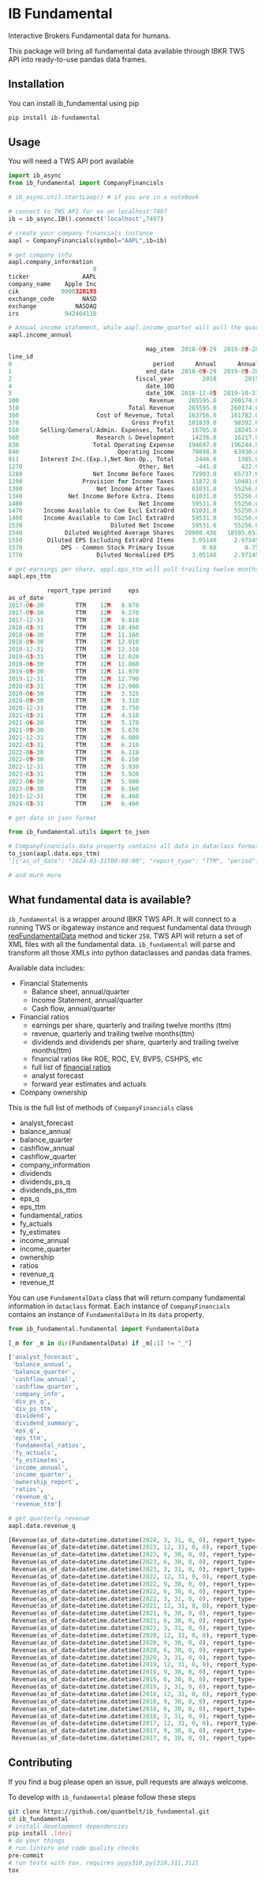 # IB Fundamental

Interactive Brokers Fundamental data for humans.

This package will bring all fundamental data available through IBKR TWS API
into ready-to-use pandas data frames.

## Installation

You can install ib_fundamental using pip

```bash
pip install ib-fundamental
```

## Usage

You will need a TWS API port available

```python
import ib_async
from ib_fundamental import CompanyFinancials

# ib_async.util.startLoop() # if you are in a notebook

# connect to TWS API for ex on localhost:7497
ib = ib_async.IB().connect('localhost',7497)

# create your company financials instance
aapl = CompanyFinancials(symbol="AAPL",ib=ib)

# get company info
aapl.company_information
                        0
ticker               AAPL
company_name    Apple Inc
cik            0000320193
exchange_code        NASD
exchange           NASDAQ
irs             942404110

# Annual income statement, while aapl.income_quarter will pull the quarterly report
aapl.income_annual

                                       map_item  2018-09-29  2019-09-28  2020-09-26  2021-09-25  2022-09-24  2023-09-30    statement_type
line_id
0                                        period      Annual      Annual      Annual      Annual      Annual      Annual  Income Statement
1                                      end_date  2018-09-29  2019-09-28  2020-09-26  2021-09-25  2022-09-24  2023-09-30  Income Statement
2                                   fiscal_year        2018        2019        2020        2021        2022        2023  Income Statement
4                                      date_10Q                                                                          Income Statement
5                                      date_10K  2018-11-05  2019-10-31  2020-10-30  2021-10-29  2022-10-28  2023-11-03  Income Statement
100                                     Revenue    265595.0    260174.0    274515.0    365817.0    394328.0    383285.0  Income Statement
310                               Total Revenue    265595.0    260174.0    274515.0    365817.0    394328.0    383285.0  Income Statement
360                      Cost of Revenue, Total    163756.0    161782.0    169559.0    212981.0    223546.0    214137.0  Income Statement
370                                Gross Profit    101839.0     98392.0    104956.0    152836.0    170782.0    169148.0  Income Statement
550      Selling/General/Admin. Expenses, Total     16705.0     18245.0     19916.0     21973.0     25094.0     24932.0  Income Statement
560                      Research & Development     14236.0     16217.0     18752.0     21914.0     26251.0     29915.0  Income Statement
830                     Total Operating Expense    194697.0    196244.0    208227.0    256868.0    274891.0    268984.0  Income Statement
840                            Operating Income     70898.0     63930.0     66288.0    108949.0    119437.0    114301.0  Income Statement
911      Interest Inc.(Exp.),Net-Non-Op., Total      2446.0      1385.0       890.0       198.0      -106.0      -183.0  Income Statement
1270                                 Other, Net      -441.0       422.0       -87.0        60.0      -228.0      -382.0  Income Statement
1280                    Net Income Before Taxes     72903.0     65737.0     67091.0    109207.0    119103.0    113736.0  Income Statement
1290                 Provision for Income Taxes     11872.0     10481.0      9680.0     14527.0     19300.0     16741.0  Income Statement
1300                     Net Income After Taxes     61031.0     55256.0     57411.0     94680.0     99803.0     96995.0  Income Statement
1340             Net Income Before Extra. Items     61031.0     55256.0     57411.0     94680.0     99803.0     96995.0  Income Statement
1400                                 Net Income     59531.0     55256.0     57411.0     94680.0     99803.0     96995.0  Income Statement
1470      Income Available to Com Excl ExtraOrd     61031.0     55256.0     57411.0     94680.0     99803.0     96995.0  Income Statement
1480      Income Available to Com Incl ExtraOrd     59531.0     55256.0     57411.0     94680.0     99803.0     96995.0  Income Statement
1530                         Diluted Net Income     59531.0     55256.0     57411.0     94680.0     99803.0     96995.0  Income Statement
1540            Diluted Weighted Average Shares   20000.436   18595.652   17528.214   16864.919   16325.819   15812.547  Income Statement
1550       Diluted EPS Excluding ExtraOrd Items     3.05148     2.97145     3.27535     5.61402      6.1132     6.13405  Income Statement
1570           DPS - Common Stock Primary Issue        0.68        0.75       0.795        0.85         0.9        0.94  Income Statement
1770                     Diluted Normalized EPS     3.05148     2.97145     3.27535     5.61402      6.1132     6.13405  Income Statement

# get earnings per share, appl.eps_ttm will pull trailing twelve months eps
aapl.eps_ttm

           report_type period     eps
as_of_date
2017-06-30         TTM    12M   8.870
2017-09-30         TTM    12M   9.270
2017-12-31         TTM    12M   9.810
2018-03-31         TTM    12M  10.460
2018-06-30         TTM    12M  11.160
2018-09-30         TTM    12M  12.010
2018-12-31         TTM    12M  12.310
2019-03-31         TTM    12M  12.020
2019-06-30         TTM    12M  11.860
2019-09-30         TTM    12M  11.970
2019-12-31         TTM    12M  12.790
2020-03-31         TTM    12M  12.900
2020-06-30         TTM    12M   3.325
2020-09-30         TTM    12M   3.310
2020-12-31         TTM    12M   3.750
2021-03-31         TTM    12M   4.510
2021-06-30         TTM    12M   5.170
2021-09-30         TTM    12M   5.670
2021-12-31         TTM    12M   6.080
2022-03-31         TTM    12M   6.210
2022-06-30         TTM    12M   6.110
2022-09-30         TTM    12M   6.150
2022-12-31         TTM    12M   5.930
2023-03-31         TTM    12M   5.920
2023-06-30         TTM    12M   5.980
2023-09-30         TTM    12M   6.160
2023-12-31         TTM    12M   6.460
2024-03-31         TTM    12M   6.460

# get data in json format

from ib_fundamental.utils import to_json

# CompanyFinancials.data property contains all data in dataclass format
to_json(aapl.data.eps_ttm)
'[{"as_of_date": "2024-03-31T00:00:00", "report_type": "TTM", "period": "12M", "eps": 6.46}, {"as_of_date": "2023-12-31T00:00:00", "report_type": "TTM", "period": "12M", "eps": 6.46}, ...'

# and much more
```

## What fundamental data is available?

`ib_fundamental` is a wrapper around IBKR TWS API. It will connect to a running TWS or
ibgateway instance and request fundamental data through
[reqFundamentalData][reqFundamental] method and ticker `258`. TWS API will return a set of XML
files with all the fundamental data. `ib_fundamental` will parse and transform
all those XMLs into python dataclasses and pandas data frames.

Available data includes:

- Financial Statements
  - Balance sheet, annual/quarter
  - Income Statement, annual/quarter
  - Cash flow, annual/quarter
- Financial ratios
  - earnings per share, quarterly and trailing twelve months (ttm)
  - revenue, quarterly and trailing twelve months(ttm)
  - dividends and dividends per share,  quarterly and trailing twelve months(ttm)
  - financial ratios like ROE, ROC, EV, BVPS, CSHPS, etc
  - full list of [financial ratios][fin_ratios]
  - analyst forecast
  - forward year estimates and actuals
- Company ownership

This is the full list of methods of `CompanyFinancials` class

- analyst_forecast
- balance_annual
- balance_quarter
- cashflow_annual
- cashflow_quarter
- company_information
- dividends
- dividends_ps_q
- dividends_ps_ttm
- eps_q
- eps_ttm
- fundamental_ratios
- fy_actuals
- fy_estimates
- income_annual
- income_quarter
- ownership
- ratios
- revenue_q
- revenue_tt

You can use `FundamentalData` class that will return company fundamental
information in `dataclass` format. Each instance of `CompanyFinancials`
contains an instance of `FundamentalData` in its `data` property.

```python
from ib_fundamental.fundamental import FundamentalData

[_m for _m in dir(FundamentalData) if _m[:1] != "_"]

['analyst_forecast',
 'balance_annual',
 'balance_quarter',
 'cashflow_annual',
 'cashflow_quarter',
 'company_info',
 'div_ps_q',
 'div_ps_ttm',
 'dividend',
 'dividend_summary',
 'eps_q',
 'eps_ttm',
 'fundamental_ratios',
 'fy_actuals',
 'fy_estimates',
 'income_annual',
 'income_quarter',
 'ownership_report',
 'ratios',
 'revenue_q',
 'revenue_ttm']

# get quarterly revenue
aapl.data.revenue_q

[Revenue(as_of_date=datetime.datetime(2024, 3, 31, 0, 0), report_type='R', period='3M', revenue=90753000000.0),
 Revenue(as_of_date=datetime.datetime(2023, 12, 31, 0, 0), report_type='R', period='3M', revenue=119575000000.0),
 Revenue(as_of_date=datetime.datetime(2023, 9, 30, 0, 0), report_type='R', period='3M', revenue=89498000000.0),
 Revenue(as_of_date=datetime.datetime(2023, 6, 30, 0, 0), report_type='R', period='3M', revenue=81797000000.0),
 Revenue(as_of_date=datetime.datetime(2023, 3, 31, 0, 0), report_type='R', period='3M', revenue=94836000000.0),
 Revenue(as_of_date=datetime.datetime(2022, 12, 31, 0, 0), report_type='R', period='3M', revenue=117154000000.0),
 Revenue(as_of_date=datetime.datetime(2022, 9, 30, 0, 0), report_type='R', period='3M', revenue=90146000000.0),
 Revenue(as_of_date=datetime.datetime(2022, 6, 30, 0, 0), report_type='R', period='3M', revenue=82959000000.0),
 Revenue(as_of_date=datetime.datetime(2022, 3, 31, 0, 0), report_type='R', period='3M', revenue=97278000000.0),
 Revenue(as_of_date=datetime.datetime(2021, 12, 31, 0, 0), report_type='R', period='3M', revenue=123945000000.0),
 Revenue(as_of_date=datetime.datetime(2021, 9, 30, 0, 0), report_type='R', period='3M', revenue=83360000000.0),
 Revenue(as_of_date=datetime.datetime(2021, 6, 30, 0, 0), report_type='R', period='3M', revenue=81434000000.0),
 Revenue(as_of_date=datetime.datetime(2021, 3, 31, 0, 0), report_type='R', period='3M', revenue=89584000000.0),
 Revenue(as_of_date=datetime.datetime(2020, 12, 31, 0, 0), report_type='R', period='3M', revenue=111439000000.0),
 Revenue(as_of_date=datetime.datetime(2020, 9, 30, 0, 0), report_type='R', period='3M', revenue=64698000000.0),
 Revenue(as_of_date=datetime.datetime(2020, 6, 30, 0, 0), report_type='R', period='3M', revenue=59685000000.0),
 Revenue(as_of_date=datetime.datetime(2020, 3, 31, 0, 0), report_type='R', period='3M', revenue=58313000000.0),
 Revenue(as_of_date=datetime.datetime(2019, 12, 31, 0, 0), report_type='R', period='3M', revenue=91819000000.0),
 Revenue(as_of_date=datetime.datetime(2019, 9, 30, 0, 0), report_type='R', period='3M', revenue=64040000000.0),
 Revenue(as_of_date=datetime.datetime(2019, 6, 30, 0, 0), report_type='R', period='3M', revenue=53809000000.0),
 Revenue(as_of_date=datetime.datetime(2019, 3, 31, 0, 0), report_type='R', period='3M', revenue=58015000000.0),
 Revenue(as_of_date=datetime.datetime(2018, 12, 31, 0, 0), report_type='R', period='3M', revenue=84310000000.0),
 Revenue(as_of_date=datetime.datetime(2018, 9, 30, 0, 0), report_type='R', period='3M', revenue=62900000000.0),
 Revenue(as_of_date=datetime.datetime(2018, 6, 30, 0, 0), report_type='R', period='3M', revenue=53265000000.0),
 Revenue(as_of_date=datetime.datetime(2018, 3, 31, 0, 0), report_type='R', period='3M', revenue=61137000000.0),
 Revenue(as_of_date=datetime.datetime(2017, 12, 31, 0, 0), report_type='R', period='3M', revenue=88293000000.0),
 Revenue(as_of_date=datetime.datetime(2017, 9, 30, 0, 0), report_type='R', period='3M', revenue=52579000000.0),
 Revenue(as_of_date=datetime.datetime(2017, 6, 30, 0, 0), report_type='R', period='3M', revenue=45408000000.0)]

````

## Contributing

If you find a bug please open an issue, pull requests are always welcome.

To develop with `ib_fundamental` please follow these steps

```bash
git clone https://github.com/quantbelt/ib_fundamental.git
cd ib_fundamental
# install development dependencies
pip install .[dev]
# do your things
# run linters and code quality checks
pre-commit
# run tests with tox, requires pypy310,py{310,311,312}
tox
```

[reqFundamental]: https://ib-api-reloaded.github.io/ib_async/api.html#ib_async.ib.IB.reqFundamentalData
[fin_ratios]: http://web.archive.org/web/20200725010343/https://interactivebrokers.github.io/tws-api/fundamental_ratios_tags.html
